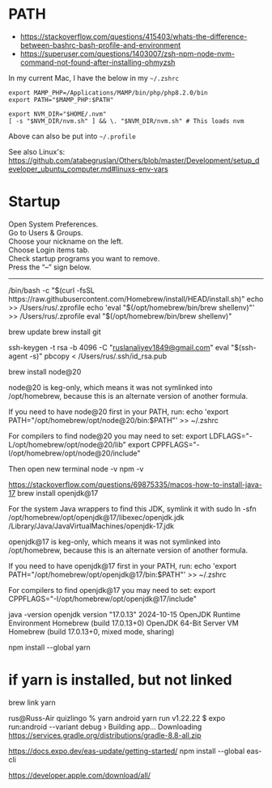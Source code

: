 # PATH

- https://stackoverflow.com/questions/415403/whats-the-difference-between-bashrc-bash-profile-and-environment
- https://superuser.com/questions/1403007/zsh-npm-node-nvm-command-not-found-after-installing-ohmyzsh

In my current Mac, I have the below in my `~/.zshrc` 

```
export MAMP_PHP=/Applications/MAMP/bin/php/php8.2.0/bin
export PATH="$MAMP_PHP:$PATH"

export NVM_DIR="$HOME/.nvm"
[ -s "$NVM_DIR/nvm.sh" ] && \. "$NVM_DIR/nvm.sh" # This loads nvm
```

Above can also be put into `~/.profile`

See also Linux's: https://github.com/atabegruslan/Others/blob/master/Development/setup_developer_ubuntu_computer.md#linuxs-env-vars

# Startup

Open System Preferences.  
Go to Users & Groups.  
Choose your nickname on the left.  
Choose Login items tab.  
Check startup programs you want to remove.  
Press the “–” sign below.  

---

/bin/bash -c "$(curl -fsSL https://raw.githubusercontent.com/Homebrew/install/HEAD/install.sh)"
    echo >> /Users/rus/.zprofile
    echo 'eval "$(/opt/homebrew/bin/brew shellenv)"' >> /Users/rus/.zprofile
    eval "$(/opt/homebrew/bin/brew shellenv)"

brew update
brew install git

ssh-keygen -t rsa -b 4096 -C "ruslanaliyev1849@gmail.com"
eval "$(ssh-agent -s)"
pbcopy < /Users/rus/.ssh/id_rsa.pub



brew install node@20

node@20 is keg-only, which means it was not symlinked into /opt/homebrew,
because this is an alternate version of another formula.

If you need to have node@20 first in your PATH, run:
  echo 'export PATH="/opt/homebrew/opt/node@20/bin:$PATH"' >> ~/.zshrc

For compilers to find node@20 you may need to set:
  export LDFLAGS="-L/opt/homebrew/opt/node@20/lib"
  export CPPFLAGS="-I/opt/homebrew/opt/node@20/include"

Then open new terminal 
node -v
npm -v



https://stackoverflow.com/questions/69875335/macos-how-to-install-java-17
brew install openjdk@17 

For the system Java wrappers to find this JDK, symlink it with
  sudo ln -sfn /opt/homebrew/opt/openjdk@17/libexec/openjdk.jdk /Library/Java/JavaVirtualMachines/openjdk-17.jdk

openjdk@17 is keg-only, which means it was not symlinked into /opt/homebrew,
because this is an alternate version of another formula.

If you need to have openjdk@17 first in your PATH, run:
  echo 'export PATH="/opt/homebrew/opt/openjdk@17/bin:$PATH"' >> ~/.zshrc

For compilers to find openjdk@17 you may need to set:
  export CPPFLAGS="-I/opt/homebrew/opt/openjdk@17/include"


java -version
openjdk version "17.0.13" 2024-10-15
OpenJDK Runtime Environment Homebrew (build 17.0.13+0)
OpenJDK 64-Bit Server VM Homebrew (build 17.0.13+0, mixed mode, sharing)



npm install --global yarn

# if yarn is installed, but not linked
brew link yarn









rus@Russ-Air quizlingo % yarn android
yarn run v1.22.22
$ expo run:android --variant debug
› Building app...
Downloading https://services.gradle.org/distributions/gradle-8.8-all.zip



https://docs.expo.dev/eas-update/getting-started/ 
npm install --global eas-cli



https://developer.apple.com/download/all/

